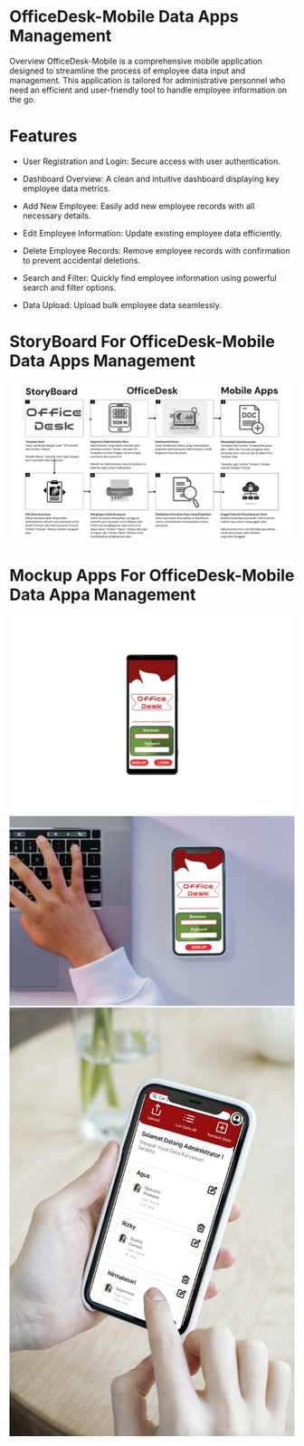 # OfficeDesk-Mobile Data Apps Management
Overview
OfficeDesk-Mobile is a comprehensive mobile application designed to streamline the process of employee data input and management. This application is tailored for administrative personnel who need an efficient and user-friendly tool to handle employee information on the go.
# Features
- User Registration and Login: Secure access with user authentication.

- Dashboard Overview: A clean and intuitive dashboard displaying key employee data metrics.

- Add New Employee: Easily add new employee records with all necessary details.

- Edit Employee Information: Update existing employee data efficiently.

- Delete Employee Records: Remove employee records with confirmation to prevent accidental deletions.

- Search and Filter: Quickly find employee information using powerful search and filter options.

- Data Upload: Upload bulk employee data seamlessly.

# StoryBoard For OfficeDesk-Mobile Data Apps Management
![OfficeDesk Logo](image-storyboard-officedesk.jpg)

# Mockup Apps For OfficeDesk-Mobile Data Appa Management
![OfficeDesk Logo](Mockup/HomeLogin.jpg)
![OfficeDesk Logo](Mockup/DaftarLogin.jpg)
![OfficeDesk Logo](Mockup/Dashboard.jpg)


